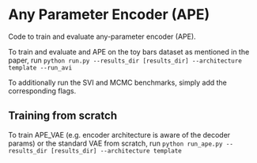 # Any Parameter Encoder (APE)
Code to train and evaluate any-parameter encoder (APE).

To train and evaluate and APE on the toy bars dataset as mentioned in the paper, run
```python run.py --results_dir [results_dir] --architecture template --run_avi```

To additionally run the SVI and MCMC benchmarks, simply add the corresponding flags.

## Training from scratch

To train APE_VAE (e.g. encoder architecture is aware of the decoder params) or the standard VAE from scratch, run
```python run_ape.py --results_dir [results_dir] --architecture template```